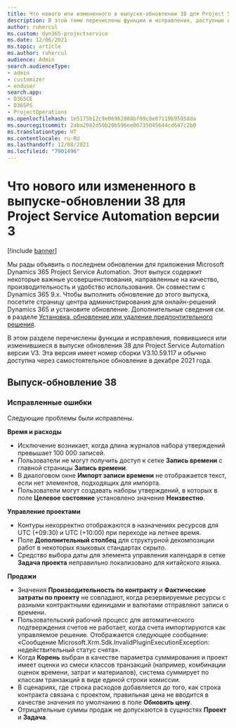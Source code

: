 ```yaml
---
title: Что нового или измененного в выпуске-обновлении 38 для Project Service Automation версии 3
description: В этой теме перечислены функции и исправления, доступные в Microsoft Dynamics 365 Project Service Automation (выпуск-обновление 38, версия 3).
author: ruhercul
ms.custom: dyn365-projectservice
ms.date: 12/06/2021
ms.topic: article
ms.author: ruhercul
audience: Admin
search.audienceType:
- admin
- customizer
- enduser
search.app:
- D365CE
- D365PS
- ProjectOperations
ms.openlocfilehash: 1e5175b12c9e06962888bf09c8e07119b9505dda
ms.sourcegitcommit: 2aba2082d50b20b596ee86735045644cd647c2b0
ms.translationtype: HT
ms.contentlocale: ru-RU
ms.lasthandoff: 12/08/2021
ms.locfileid: "7901496"
---
```

# <a name="whats-new-or-changed-in-project-service-automation-update-release-38-v3"></a>Что нового или измененного в выпуске-обновлении 38 для Project Service Automation версии 3

[!include [banner](../includes/psa-now-project-operations.md)]

Мы рады объявить о последнем обновлении для приложения Microsoft Dynamics 365 Project Service Automation. Этот выпуск содержит некоторые важные усовершенствования, направленные на качество, производительность и удобство использования. Он совместим с Dynamics 365 9.x. Чтобы выполнить обновление до этого выпуска, посетите страницу центра администрирования для онлайн-решений Dynamics 365 и установите обновление. Дополнительные сведения см. в разделе [Установка, обновление или удаление предпочтительного решения](/power-platform/admin/install-remove-preferred-solution).

В этом разделе перечислены функции и исправления, появившиеся или изменившиеся в выпуске обновления 38 для Project Service Automation версии V3. Эта версия имеет номер сборки V3.10.59.117 и обычно доступна через самостоятельное обновление в декабре 2021 года.

## <a name="update-release-38"></a>Выпуск-обновление 38

### <a name="bug-fixes"></a>Исправленные ошибки

Следующие проблемы были исправлены.

**Время и расходы**

- Исключение возникает, когда длина журналов набора утверждений превышает 100 000 записей.
- Пользователи не могут получить доступ к сетке **Запись времени** с главной страницы **Запись времени**.
- В диалоговом окне **Импорт записи времени** не отображается текст, если нет элементов, подходящих для импорта.
- Пользователи могут создавать наборы утверждений, в которых в поле **Целевое состояние** установлено значение **Неизвестно**.

**Управление проектами**

- Контуры некорректно отображаются в назначениях ресурсов для UTC (+09:30) и UTC (+10:00) при переходе на летнее время.
- Поле **Дополнительный столбец** для структурной декомпозиции работ в некоторых языковых стандартах скрыто.
- Средство выбора даты для элемента управления календаря в сетке **Задача проекта** неправильно локализовано для китайского языка.

**Продажи**

- Значения **Производительность по контракту** и **Фактические затраты по проекту** не совпадают, когда резервируемые ресурсы с разными контрактными единицами и валютами отправляют записи о времени.
- Пользовательский рабочий процесс для автоматического подтверждения счетов не работает, когда счета импортируются как управляемое решение. Отображается следующее сообщение: «Сообщение Microsoft.Xrm.Sdk.InvalidPluginExecutionException: недействительный статус счета».
- Когда **Корень** выбран в качестве параметра суммирования и проект имеет оценки из смеси классов транзакций (например, комбинации оценок времени, затрат и материалов), система суммирует по классам транзакций в виде единой строки комиссии.
- В сценариях, где строка расходов добавляется до того, как строка контракта связана с проектом, правильная цена не вводится в качестве значения по умолчанию в поле **Обновить цену**.
- Отрицательные суммы продаж не допускаются в сущностях **Проект** и **Задача**.
